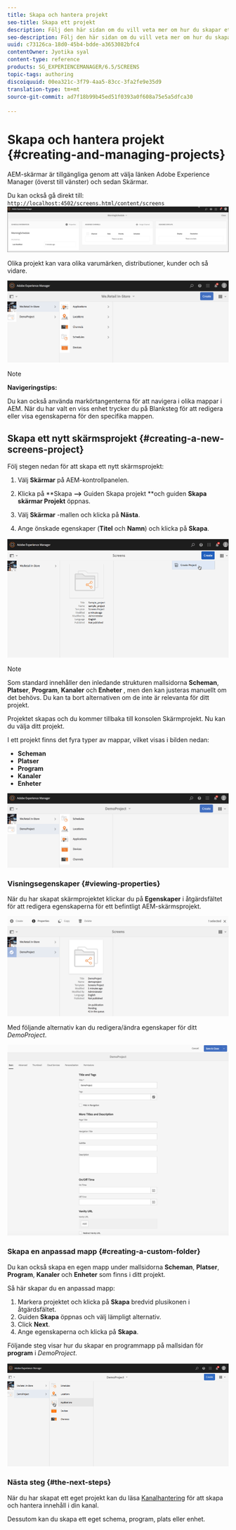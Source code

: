 ```yaml
---
title: Skapa och hantera projekt
seo-title: Skapa ett projekt
description: Följ den här sidan om du vill veta mer om hur du skapar ett nytt skärmsprojekt.
seo-description: Följ den här sidan om du vill veta mer om hur du skapar ett nytt skärmsprojekt.
uuid: c73126ca-18d0-45b4-bdde-a3653082bfc4
contentOwner: Jyotika syal
content-type: reference
products: SG_EXPERIENCEMANAGER/6.5/SCREENS
topic-tags: authoring
discoiquuid: 00ea321c-3f79-4aa5-83cc-3fa2fe9e35d9
translation-type: tm+mt
source-git-commit: ad7f18b99b45ed51f0393a0f608a75e5a5dfca30

---
```



# Skapa och hantera projekt {#creating-and-managing-projects}

AEM-skärmar är tillgängliga genom att välja länken Adobe Experience Manager (överst till vänster) och sedan Skärmar.

Du kan också gå direkt till: `http://localhost:4502/screens.html/content/screens`![chlimage_1-14](assets/chlimage_1-14.png)

Olika projekt kan vara olika varumärken, distributioner, kunder och så vidare.

![screen_shot_2018-08-23at105748am](assets/screen_shot_2018-08-23at105748am.png)

>[!NOTE]
>
>**Navigeringstips:**
>
>Du kan också använda markörtangenterna för att navigera i olika mappar i AEM. När du har valt en viss enhet trycker du på Blanksteg för att redigera eller visa egenskaperna för den specifika mappen.

## Skapa ett nytt skärmsprojekt {#creating-a-new-screens-project}

Följ stegen nedan för att skapa ett nytt skärmsprojekt:

1. Välj **Skärmar** på AEM-kontrollpanelen.
1. Klicka på **Skapa **—>** Guiden Skapa projekt **och guiden **Skapa skärmar Projekt** öppnas.

1. Välj **Skärmar** -mallen och klicka på **Nästa**.

1. Ange önskade egenskaper (**Titel** och **Namn**) och klicka på **Skapa**.

![player1](assets/player1.gif)

>[!NOTE]
>
>Som standard innehåller den inledande strukturen mallsidorna **Scheman**, **Platser**, **Program**, **Kanaler** och **Enheter** , men den kan justeras manuellt om det behövs. Du kan ta bort alternativen om de inte är relevanta för ditt projekt.

Projektet skapas och du kommer tillbaka till konsolen Skärmprojekt. Nu kan du välja ditt projekt.

I ett projekt finns det fyra typer av mappar, vilket visas i bilden nedan:

* **Scheman**
* **Platser**
* **Program**
* **Kanaler**
* **Enheter**

![screen_shot_2018-08-23at110114am](assets/screen_shot_2018-08-23at110114am.png)

### Visningsegenskaper {#viewing-properties}

När du har skapat skärmprojektet klickar du på **Egenskaper** i åtgärdsfältet för att redigera egenskaperna för ett befintligt AEM-skärmsprojekt.

![screen_shot_2018-08-23at110211am](assets/screen_shot_2018-08-23at110211am.png)

Med följande alternativ kan du redigera/ändra egenskaper för ditt *DemoProject*.

![screen_shot_2018-08-23at110409am](assets/screen_shot_2018-08-23at110409am.png)

### Skapa en anpassad mapp {#creating-a-custom-folder}

Du kan också skapa en egen mapp under mallsidorna **Scheman**, **Platser**, **Program**, **Kanaler** och **Enheter** som finns i ditt projekt.

Så här skapar du en anpassad mapp:

1. Markera projektet och klicka på **Skapa** bredvid plusikonen i åtgärdsfältet.
1. Guiden **Skapa** öppnas och välj lämpligt alternativ.
1. Click **Next**.
1. Ange egenskaperna och klicka på **Skapa**.

Följande steg visar hur du skapar en programmapp på mallsidan för **program** i *DemoProject*.

![player2-1](assets/player2-1.gif)

### Nästa steg {#the-next-steps}

När du har skapat ett eget projekt kan du läsa [Kanalhantering](managing-channels.md) för att skapa och hantera innehåll i din kanal.

Dessutom kan du skapa ett eget schema, program, plats eller enhet.
